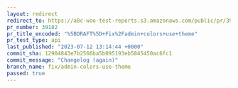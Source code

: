 ```yaml
---
layout: redirect
redirect_to: https://a8c-woo-test-reports.s3.amazonaws.com/public/pr/39182/api/index.html
pr_number: 39182
pr_title_encoded: "%5BDRAFT%5D+Fix%2Fadmin+colors+use+theme"
pr_test_type: api
last_published: "2023-07-12 13:14:44 +0000"
commit_sha: 12904843e7b2566ba5b095193eb5845450ac6fc1
commit_message: "Changelog (again)"
branch_name: fix/admin-colors-use-theme
passed: true
---
```

